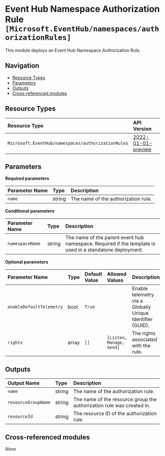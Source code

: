 # Event Hub Namespace Authorization Rule `[Microsoft.EventHub/namespaces/authorizationRules]`

This module deploys an Event Hub Namespace Authorization Rule.

## Navigation

- [Resource Types](#Resource-Types)
- [Parameters](#Parameters)
- [Outputs](#Outputs)
- [Cross-referenced modules](#Cross-referenced-modules)

## Resource Types

| Resource Type | API Version |
| :-- | :-- |
| `Microsoft.EventHub/namespaces/authorizationRules` | [2022-01-01-preview](https://learn.microsoft.com/en-us/azure/templates/Microsoft.EventHub/2022-01-01-preview/namespaces/authorizationRules) |

## Parameters

**Required parameters**

| Parameter Name | Type | Description |
| :-- | :-- | :-- |
| `name` | string | The name of the authorization rule. |

**Conditional parameters**

| Parameter Name | Type | Description |
| :-- | :-- | :-- |
| `namespaceName` | string | The name of the parent event hub namespace. Required if the template is used in a standalone deployment. |

**Optional parameters**

| Parameter Name | Type | Default Value | Allowed Values | Description |
| :-- | :-- | :-- | :-- | :-- |
| `enableDefaultTelemetry` | bool | `True` |  | Enable telemetry via a Globally Unique Identifier (GUID). |
| `rights` | array | `[]` | `[Listen, Manage, Send]` | The rights associated with the rule. |


## Outputs

| Output Name | Type | Description |
| :-- | :-- | :-- |
| `name` | string | The name of the authorization rule. |
| `resourceGroupName` | string | The name of the resource group the authorization rule was created in. |
| `resourceId` | string | The resource ID of the authorization rule. |

## Cross-referenced modules

_None_
